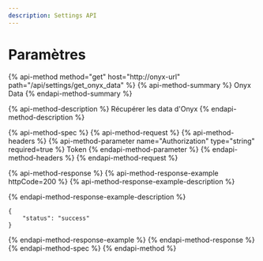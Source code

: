 ```yaml
---
description: Settings API
---
```


# Paramètres

{% api-method method="get" host="http://onyx-url" path="/api/settings/get\_onyx\_data" %}
{% api-method-summary %}
Onyx Data
{% endapi-method-summary %}

{% api-method-description %}
Récupérer les data d'Onyx
{% endapi-method-description %}

{% api-method-spec %}
{% api-method-request %}
{% api-method-headers %}
{% api-method-parameter name="Authorization" type="string" required=true %}
Token
{% endapi-method-parameter %}
{% endapi-method-headers %}
{% endapi-method-request %}

{% api-method-response %}
{% api-method-response-example httpCode=200 %}
{% api-method-response-example-description %}

{% endapi-method-response-example-description %}

```text
{
    "status": "success"
}
```
{% endapi-method-response-example %}
{% endapi-method-response %}
{% endapi-method-spec %}
{% endapi-method %}

